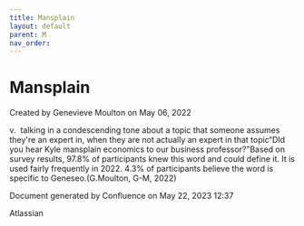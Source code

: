 ```yaml
---
title: Mansplain
layout: default
parent: M
nav_order:
---
```


# Mansplain

Created by  Genevieve Moulton on May 06, 2022

v.  talking in a condescending tone about a topic that someone assumes they're an expert in, when they are not actually an expert in that topic“DId you hear Kyle mansplain economics to our business professor?”Based on survey results, 97.8% of participants knew this word and could define it. It is used fairly frequently in 2022. 4.3% of participants believe the word is specific to Geneseo.(G.Moulton, G-M, 2022)

Document generated by Confluence on May 22, 2023 12:37

Atlassian

